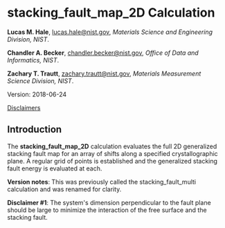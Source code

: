 # stacking_fault_map_2D Calculation

**Lucas M. Hale**, [lucas.hale@nist.gov](mailto:lucas.hale@nist.gov?Subject=ipr-demo), *Materials Science and Engineering Division, NIST*.

**Chandler A. Becker**, [chandler.becker@nist.gov](mailto:chandler.becker@nist.gov?Subject=ipr-demo), *Office of Data and Informatics, NIST*.

**Zachary T. Trautt**, [zachary.trautt@nist.gov](mailto:zachary.trautt@nist.gov?Subject=ipr-demo), *Materials Measurement Science Division, NIST*.

Version: 2018-06-24

[Disclaimers](http://www.nist.gov/public_affairs/disclaimer.cfm)

## Introduction

The __stacking_fault_map_2D__ calculation evaluates the full 2D generalized stacking fault map for an array of shifts along a specified crystallographic plane.  A regular grid of points is established and the generalized stacking fault energy is evaluated at each.

__Version notes__: This was previously called the stacking_fault_multi calculation and was renamed for clarity.

__Disclaimer #1__: The system's dimension perpendicular to the fault plane should be large to minimize the interaction of the free surface and the stacking fault.